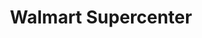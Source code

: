 ---
title: "Walmart Supercenter"
url: /vancouver/walmart-supercenter-southeast-192nd-avenue/
shop: supermarket
---